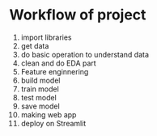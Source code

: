
# Workflow of project
1. import libraries
2. get data 
3. do basic operation to understand data
4. clean and do EDA part
5. Feature enginnering
6. build model
7. train model
8. test  model
9. save model
10. making web app
11. deploy on Streamlit
